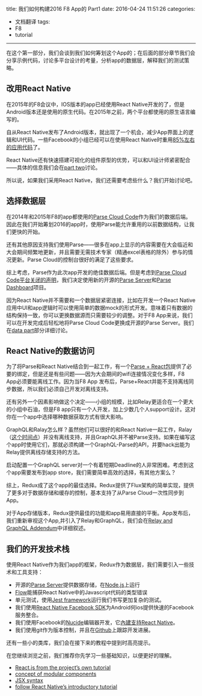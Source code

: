 title: 我们如何构建2016 F8 App的 Part1
date: 2016-04-24 11:51:26
categories:
- 文档翻译
tags:
- F8
- tutorial
---
在这个第一部分，我们会谈到我们如何筹划这个App的；在后面的部分章节我们会分享示例代码，讨论多平台设计的考量，分析app的数据层，解释我们的测试策略。

<!--more-->

## 改用React Native

在2015年的F8会议中，IOS版本的app已经使用React Native开发的了，但是Android版本还是使用的原生代码。在2015年之前，两个平台都使用的原生语言编写的。

自从React Native发布了Android版本，就出现了一个机会，减少App界面上的逻辑和UI代码。一些Facebook的小组已经可以在使用React Native时重用[85%左右的应用代码](https://code.facebook.com/posts/1189117404435352/react-native-for-android-how-we-built-the-first-cross-platform-react-native-app/)了。

React Native还有快速搭建可视化的组件原型的优势，可以和UI设计师紧密配合——具体的信息我们会在[part two](http://makeitopen.com/tutorials/building-the-f8-app/design/)讨论。

所以说，如果我们采用React Native，我们还需要考虑些什么？我们开始讨论吧。

## 选择数据层

在2014年和2015年F8的app都使用的[Parse Cloud Code](https://parse.com/)作为我们的数据后端。因此在我们开始筹划2016的app时，使用Parse能允许重用的以前数据结构，让我们更快的开始。

还有其他原因支持我们使用Parse——很多在app上显示的内容需要在大会临近和大会期间频繁地更新，并且需要无需技术专家（精通excel表格的除外）参与的情况更新。Parse Cloud的控制台很好的满足了这些要求。

综上考虑，Parse作为此次app开发的绝佳数据后端。但是考虑到[Parse Cloud Code平台关闭的声明](http://blog.parse.com/announcements/moving-on/)，我们决定使用新的开源的[Parse Server](http://blog.parse.com/announcements/moving-on/)和[Parse Dashboard](https://github.com/ParsePlatform/parse-dashboard)项目。

因为React Native并不需要和一个数据层紧密连接，比如在开发一个React Native应用中UI和app逻辑时可以使用简单的数据mock的形式开发。意味着只有数据的结构保持一致，你可以更换数据源而只需要较少的调整。对于F8 App来说，我们可以在开发完成后轻松地将Parse Cloud Code更换成开源的Parse Server。我们在[data part](http://makeitopen.com/tutorials/building-the-f8-app/data/)部分详细讨论。

## React Native的数据访问

为了将Parse和React Native结合到一起工作，有一个[Parse + React包](https://github.com/ParsePlatform/ParseReact)提供了必要的绑定，但是还是有些问题——因为大会期间的wifi连接情况变化多样，F8 App必须要能离线工作。因为当F8 App 发布后，Parse+React并能不支持离线同步数据，所以我们必须自己开发对离线支持。

还有另外一个因素影响做这个决定——小组的规模，比如Relay更适合在一个更大的小组中石油，但是F8 app只有一个人开发，加上少数几个人support设计。这对你在一个app中选择哪种数据获取方式有很大影响。

GraphQL和Ralay怎么样？虽然他们可以很好的和React Native一起工作，Ralay（[这个时间点](https://github.com/facebook/relay/wiki/Roadmap#in-progress)）并没有离线支持，并且GraphQL并不被Parse支持。如果在编写这个app时使用它们，那就必须构建一个GraphQL-Parse的API，并要hack出能为Relay提供离线存储支持的方法。

启动配置一个GraphQL server对一个有着短期Deadline的人非常困难。考虑到这个app需要发布到app store，我们需要简单高效的选择，有其他方案么？

综上，Redux成了这个app的最佳选择。Redux提供了Flux架构的简单实现，提供了更多对于数据存储和缓存的控制，基本支持了从Parse Cloud一次性同步到App。

对于App存储版本，Redux提供最佳的功能和app易用直接的平衡。App发布后，我们重新审视这个App,并引入了Relay和GraphQL，我们会在[Relay and GraphQL Addendum](http://makeitopen.com/tutorials/building-the-f8-app/relay/)中详细叙述。

## 我们的开发技术栈

使用React Native作为我们app的框架，Redux作为数据层，我们需要引入一些技术和工具支持：

- 开源的[Parse Server](https://github.com/ParsePlatform/parse-server)提供数据存储，在[Node.js](https://nodejs.org/en/)上运行
- [Flow](http://flowtype.org/)能捕获React Native中的Javascript代码的类型错误
- 单元测试，使用[Jest framework](http://facebook.github.io/jest/)运行我们书写更加复杂的测试。
- 我们使用[React Native Facebook SDK](https://github.com/facebook/react-native-fbsdk)为Android何ios提供快速的Facebook服务整合。
- 我们使用Facebook的[Nucide](http://nuclide.io/)编辑器开发，它[內建支持React Native](http://nuclide.io/docs/platforms/react-native/)。
- 我们使用git作为版本控制，并且在[Github](https://github.com/fbsamples/f8app)上跟踪开发进展。

还有一些小的类库，我们会在接下来的教程中提到时高亮提示。

在您继续浏览之前，我们推荐你先学习一些基础知识，以便更好的理解。

- [React.js from the project’s own tutorial](http://facebook.github.io/react/docs/tutorial.html)
- [concept of modular components](http://facebook.github.io/react/docs/thinking-in-react.html#step-1-break-the-ui-into-a-component-hierarchy)
- [JSX syntax](http://facebook.github.io/react/docs/jsx-in-depth.html)
- [follow React Native’s introductory tutorial](http://facebook.github.io/react-native/docs/tutorial.html#content)